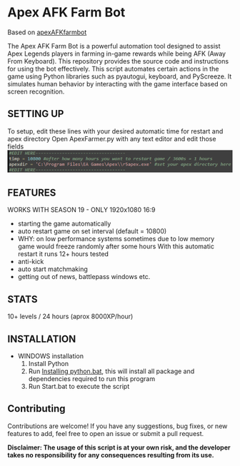 # Apex AFK Farm Bot

Based on [apexAFKfarmbot](https://github.com/iIndrasura/apexAFKfarmbot)

The Apex AFK Farm Bot is a powerful automation tool designed to assist Apex Legends players in farming in-game rewards while being AFK (Away From Keyboard). This repository provides the source code and instructions for using the bot effectively.
This script automates certain actions in the game using Python libraries such as pyautogui, keyboard, and PyScreeze. It simulates human behavior by interacting with the game interface based on screen recognition.

## SETTING UP
To setup, edit these lines with your desired automatic time for restart and apex directory
Open ApexFarmer.py with any text editor and edit those fields
![EDIT THESE LINES WITH YOUR DESIRED AUTOMATIC TIME FOR RESTART AND APEX DIRECTORY](setup.png)

## FEATURES
WORKS WITH SEASON 19 - ONLY 1920x1080 16:9
- starting the game automatically
- auto restart game on set interval (default = 10800)
- WHY: on low performance systems sometimes due to low memory game would freeze randomly after some hours
With this automatic restart it runs 12+ hours tested
- anti-kick
- auto start matchmaking
- getting out of news, battlepass windows etc.

## STATS
10+ levels / 24 hours (aprox 8000XP/hour)

## INSTALLATION
- WINDOWS installation
    1. Install Python
    2. Run [Installing python.bat](https://github.com/letsmokee/ApexXPFarmer/blob/master/Installing%20python.bat), this will install all package and dependencies required to run this program
	3. Run Start.bat to execute the script

## Contributing
Contributions are welcome! If you have any suggestions, bug fixes, or new features to add, feel free to open an issue or submit a pull request.

**Disclaimer: The usage of this script is at your own risk, and the developer takes no responsibility for any consequences resulting from its use.**

